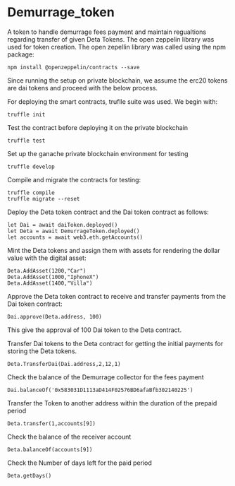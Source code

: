 # Demurrage_token
A token to handle demurrage fees payment and maintain regualtions regarding transfer of given Deta Tokens. The open zeppelin library was used for token creation. The open zepellin library was called using the npm package:
```shell
npm install @openzeppelin/contracts --save
```
Since running the setup on private blockchain, we assume the erc20 tokens are dai tokens and proceed with the below process.

For deploying the smart contracts, truflle suite was used. We begin with:
```shell
truffle init
```
Test the contract before deploying it on the private blockchain
```
truffle test
```
Set up the ganache private blockchain environment for testing
```shell
truffle develop
```
Compile and migrate the contracts for testing:
```shell
truffle compile
truffle migrate --reset
```
Deploy the Deta token contract and the Dai token contract as follows:
```shell
let Dai = await daiToken.deployed()
let Deta = await DemurrageToken.deployed()
let accounts = await web3.eth.getAccounts()
```
Mint the Deta tokens and assign them with assets for rendering the dollar value with the digital asset:
```shell
Deta.AddAsset(1200,"Car")
Deta.AddAsset(1000,"IphoneX")
Deta.AddAsset(1400,"Villa")
```
Approve the Deta token contract to receive and transfer payments from the Dai token contract:
```shell
Dai.approve(Deta.address, 100)
```
This give the approval of 100 Dai token to the Deta contract.

Transfer Dai tokens to the Deta contract for getting the initial payments for storing the Deta tokens.
```shell
Deta.TransferDai(Dai.address,2,12,1)
```
Check the balance of the Demurrage collector for the fees payment
```shell
Dai.balanceOf('0x583031D1113aD414F02576BD6afaBfb302140225')
```
Transfer the Token to another address within the duration of the prepaid period
```shell
Deta.transfer(1,accounts[9])
```
Check the balance of the receiver account
```shell
Deta.balanceOf(accounts[9])
```
Check the Number of days left for the paid period
```
Deta.getDays()
```
